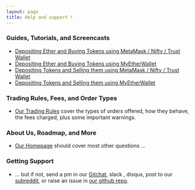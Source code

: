 ```yaml
---
layout: page
title: Help and support !
---
```


### Guides, Tutorials, and Screencasts

 - [Depositing Ether and Buying Tokens using MetaMask / Nifty / Trust Wallet](depositing-ether-and-buying-tokens-using-metamask)
 - [Depositing Ether and Buying Tokens using MyEtherWallet](depositing-ether-and-buying-tokens-using-myetherwallet)
 - [Depositing Tokens and Selling them using MetaMask / Nifty / Trust Wallet](depositing-tokens-and-selling-using-metamask)
 - [Depositing Tokens and Selling them using MyEtherWallet](depositing-tokens-and-selling-using-myetherwallet)

### Trading Rules, Fees, and Order Types

 - [Our Trading Rules](../trading-rules) cover the types of orders offered, how they behave, the fees charged, plus some important warnings.

### About Us, Roadmap, and More

 - [Our Homepage](https://amisolution.github.io/ERC20-AMIS) should cover most other questions ...

### Getting Support

 - ... but if not, send a pm in our <a href="https://gitter.im/AMIS-DELTA_DEX/Lobby/" target="_blank">Gitchat</a>, slack <a href="https://amisolution.slack.com/" target="_blank"></a>, disqus, post to our [subreddit](https://www.reddit.com/r/amis_erc20/), or raise an issue in [our github repo](https://github.com/amis-erc20/amisdex/issues).
